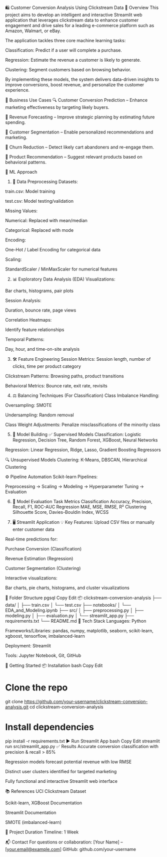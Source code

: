 🛍️ Customer Conversion Analysis Using Clickstream Data
📘 Overview
This project aims to develop an intelligent and interactive Streamlit web application that leverages clickstream data to enhance customer engagement and drive sales for a leading e-commerce platform such as Amazon, Walmart, or eBay.

The application tackles three core machine learning tasks:

Classification: Predict if a user will complete a purchase.

Regression: Estimate the revenue a customer is likely to generate.

Clustering: Segment customers based on browsing behavior.

By implementing these models, the system delivers data-driven insights to improve conversions, boost revenue, and personalize the customer experience.

🎯 Business Use Cases
🔍 Customer Conversion Prediction – Enhance marketing effectiveness by targeting likely buyers.

💸 Revenue Forecasting – Improve strategic planning by estimating future spending.

👥 Customer Segmentation – Enable personalized recommendations and marketing.

🔁 Churn Reduction – Detect likely cart abandoners and re-engage them.

🛒 Product Recommendation – Suggest relevant products based on behavioral patterns.

🧠 ML Approach
1. 🧼 Data Preprocessing
Datasets:

train.csv: Model training

test.csv: Model testing/validation

Missing Values:

Numerical: Replaced with mean/median

Categorical: Replaced with mode

Encoding:

One-Hot / Label Encoding for categorical data

Scaling:

StandardScaler / MinMaxScaler for numerical features

2. 📊 Exploratory Data Analysis (EDA)
Visualizations:

Bar charts, histograms, pair plots

Session Analysis:

Duration, bounce rate, page views

Correlation Heatmaps:

Identify feature relationships

Temporal Patterns:

Day, hour, and time-on-site analysis

3. 🛠️ Feature Engineering
Session Metrics: Session length, number of clicks, time per product category

Clickstream Patterns: Browsing paths, product transitions

Behavioral Metrics: Bounce rate, exit rate, revisits

4. ⚖️ Balancing Techniques (For Classification)
Class Imbalance Handling:

Oversampling: SMOTE

Undersampling: Random removal

Class Weight Adjustments: Penalize misclassifications of the minority class

5. 🤖 Model Building
✅ Supervised Models
Classification:
Logistic Regression, Decision Tree, Random Forest, XGBoost, Neural Networks

Regression:
Linear Regression, Ridge, Lasso, Gradient Boosting Regressors

🔍 Unsupervised Models
Clustering:
K-Means, DBSCAN, Hierarchical Clustering

⚙️ Pipeline Automation
Scikit-learn Pipelines:

Preprocessing → Scaling → Modeling → Hyperparameter Tuning → Evaluation

6. 📏 Model Evaluation
Task	Metrics
Classification	Accuracy, Precision, Recall, F1, ROC-AUC
Regression	MAE, MSE, RMSE, R²
Clustering	Silhouette Score, Davies-Bouldin Index, WCSS

7. 🖥️ Streamlit Application
💡 Key Features:
Upload CSV files or manually enter customer data

Real-time predictions for:

Purchase Conversion (Classification)

Revenue Estimation (Regression)

Customer Segmentation (Clustering)

Interactive visualizations:

Bar charts, pie charts, histograms, and cluster visualizations

📂 Folder Structure
pgsql
Copy
Edit
📦 clickstream-conversion-analysis
├── data/
│   ├── train.csv
│   └── test.csv
├── notebooks/
│   └── EDA_and_Modeling.ipynb
├── src/
│   ├── preprocessing.py
│   ├── modeling.py
│   ├── evaluation.py
│   └── streamlit_app.py
├── requirements.txt
└── README.md
🔧 Tech Stack
Languages: Python

Frameworks/Libraries:
pandas, numpy, matplotlib, seaborn, scikit-learn, xgboost, tensorflow, imbalanced-learn

Deployment: Streamlit

Tools: Jupyter Notebook, Git, GitHub

🚀 Getting Started
📦 Installation
bash
Copy
Edit
# Clone the repo
git clone https://github.com/your-username/clickstream-conversion-analysis.git
cd clickstream-conversion-analysis

# Install dependencies
pip install -r requirements.txt
▶️ Run Streamlit App
bash
Copy
Edit
streamlit run src/streamlit_app.py
✅ Results
Accurate conversion classification with precision & recall > 85%

Regression models forecast potential revenue with low RMSE

Distinct user clusters identified for targeted marketing

Fully functional and interactive Streamlit web interface

📚 References
UCI Clickstream Dataset

Scikit-learn, XGBoost Documentation

Streamlit Documentation

SMOTE (imbalanced-learn)

📅 Project Duration
Timeline: 1 Week

📬 Contact
For questions or collaboration:
[Your Name] – [your.email@example.com]
GitHub: github.com/your-username
